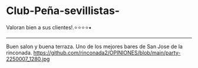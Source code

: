 # Club-Peña-sevillistas-
Valoran bien a sus clientes!.⭐⭐⭐⭐▪️
__________________________________________
Buen salon y buena terraza.
Uno de los mejores bares de San Jose de la rinconada.
https://github.com/rinconada2/OPINIONES/blob/main/party-2250007_1280.jpg
